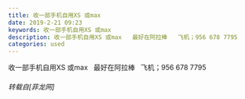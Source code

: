 ```yaml
---
title: 收一部手机自用XS 或max
date: 2019-2-21 09:23
keywords: 收一部手机自用XS 或max
description: 收一部手机自用XS 或max   最好在阿拉棒   飞机；956 678 7795  
categories: used
---
```

<td class="t_f" id="postmessage_3082835">

收一部手机自用XS 或max   最好在阿拉棒   飞机；956 678 7795  </td>
###### 转载自[菲龙网]